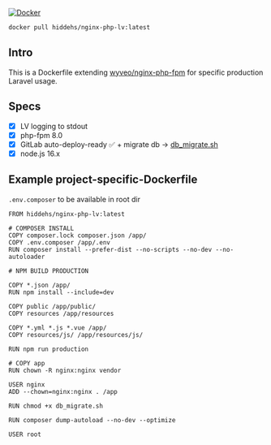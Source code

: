 [![Docker](https://github.com/hiddehs/nginx-php-lv/actions/workflows/docker-publish.yml/badge.svg)](https://github.com/hiddehs/nginx-php-lv/actions/workflows/docker-publish.yml)


```bash
docker pull hiddehs/nginx-php-lv:latest
```

## Intro
This is a Dockerfile extending [wyveo/nginx-php-fpm](https://github.com/wyveo/nginx-php-fpm) for specific production Laravel usage.

## Specs
- [x] LV logging to stdout
- [x] php-fpm 8.0
- [x] GitLab auto-deploy-ready ✅ + migrate db -> [db_migrate.sh](db_migrate.sh)
- [x] node.js 16.x

## Example project-specific-Dockerfile
`.env.composer` to be available in root dir

```Docker
FROM hiddehs/nginx-php-lv:latest

# COMPOSER INSTALL
COPY composer.lock composer.json /app/
COPY .env.composer /app/.env
RUN composer install --prefer-dist --no-scripts --no-dev --no-autoloader

# NPM BUILD PRODUCTION

COPY *.json /app/
RUN npm install --include=dev

COPY public /app/public/
COPY resources /app/resources

COPY *.yml *.js *.vue /app/
COPY resources/js/ /app/resources/js/

RUN npm run production

# COPY app
RUN chown -R nginx:nginx vendor

USER nginx
ADD --chown=nginx:nginx . /app

RUN chmod +x db_migrate.sh

RUN composer dump-autoload --no-dev --optimize

USER root

```
